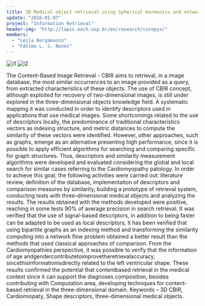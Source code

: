 ```yaml
---
title: 3D Medical object retrieval using Spherical Harmonics and network flows
update: "2016-01-07"
project: "Information Retrieval"
header-img: "http://lapis.each.usp.br/en/research/corepyx/"
members:
  - "Leila Bergamasco"
  - "Fátima L. S. Nunes"
---
```

![i1](http://lapis.each.usp.br/img/projects/retrieval/corepyx1.PNG) ![i2](http://lapis.each.usp.br/img/projects/retrieval/corepyx2.PNG)

The Content-Based Image Retrieval - CBIR aims to retrieval, in a image database, the most similar occurrences to an image provided as a query, from extracted characteristics of these objects. The use of CBIR concept, although exploited for recovery of two-dimensional images, is still under explored in the three-dimensional objects knowledge ﬁeld. A systematic mapping it was conducted in order to identify descriptors used in applications that use medical images. Some shortcomings related to the use of descriptors locally, the predominance of traditional characteristics vectors as indexing structure, and metric distances to compute the similarity of these vectors were identiﬁed. However, other approaches, such as graphs, emerge as an alternative presenting high performance, since it is possible to apply efﬁcient algorithms for searching and comparing speciﬁc for graph structures. Thus, descriptors and similarity measurement algorithms were developed and evaluated considering the global and local search for similar cases referring to the Cardiomyopathy patology. In order to achieve this goal, the following activities were carried out: literature review, deﬁnition of the database, implementation of descriptors and comparison measures by similarity, building a prototype of retrieval system, conducting tests with three-dimensional medical objects and analyzing the results. The results obtained with the methods developed were positive, reaching in some tests 90% of average precision in search retrieval. It was veriﬁed that the use of signal-based descriptors, in addition to being faster can be adapted to be used as local descriptors, it has been veriﬁed that using bipartite graphs as an indexing method and transforming the similarity computing into a network ﬂow problem obtained a better result than the methods that used classical approaches of comparison. From the Cardiomyopathies perspective, it was possible to verify that the information of age andgendercontributetoimprovetheretrievalaccuracy, sincethisinformationisdirectly related to the left ventricular shape. These results conﬁrmed the potential that contentbased retrieval in the medical context since it can support the diagnoses composition, besides contributing with Computation area, developing techniques for content-based retrieval in the three-dimensional domain.
Keywords – 3D CBIR, Cardiomiopaty, Shape descriptors, three-dimensional medical objects.
